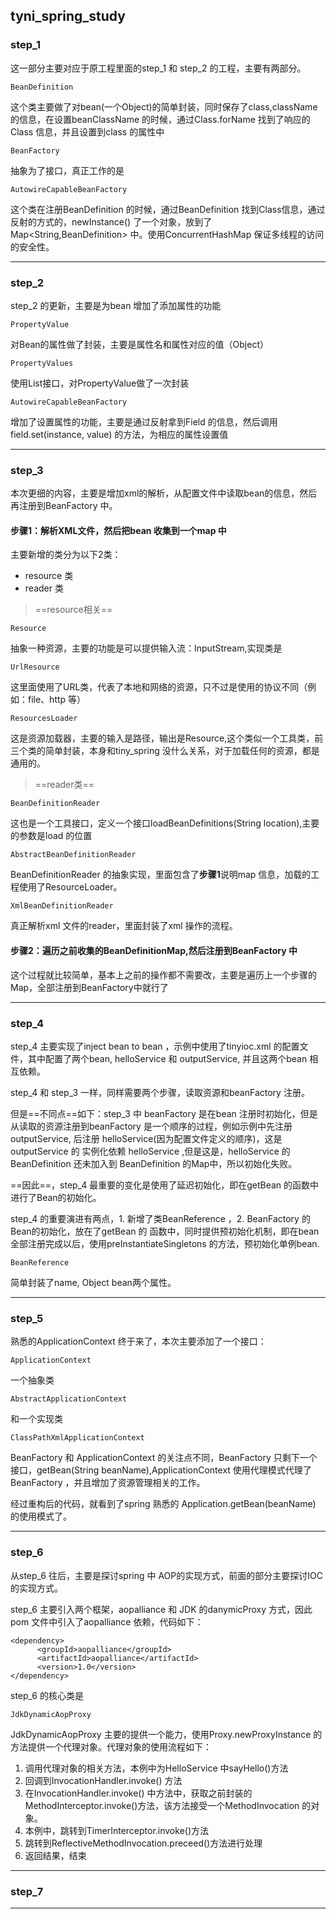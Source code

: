 ## tyni_spring_study

### step_1

这一部分主要对应于原工程里面的step_1 和 step_2 的工程，主要有两部分。


```
BeanDefinition
```
这个类主要做了对bean(一个Object)的简单封装，同时保存了class,className 的信息，在设置beanClassName 的时候，通过Class.forName 找到了响应的Class 信息，并且设置到class 的属性中


```
BeanFactory
```
抽象为了接口，真正工作的是

```
AutowireCapableBeanFactory
```
这个类在注册BeanDefinition 的时候，通过BeanDefinition 找到Class信息，通过反射的方式的，newInstance() 了一个对象，放到了Map<String,BeanDefinition> 中。使用ConcurrentHashMap 保证多线程的访问的安全性。

---
### step_2

step_2 的更新，主要是为bean 增加了添加属性的功能

```
PropertyValue
```
对Bean的属性做了封装，主要是属性名和属性对应的值（Object）


```
PropertyValues
```
使用List接口，对PropertyValue做了一次封装


```
AutowireCapableBeanFactory
```
增加了设置属性的功能，主要是通过反射拿到Field 的信息，然后调用field.set(instance, value) 的方法，为相应的属性设置值



---

### step_3

本次更细的内容，主要是增加xml的解析，从配置文件中读取bean的信息，然后再注册到BeanFactory 中。

#### 步骤1：解析XML文件，然后把bean 收集到一个map 中

主要新增的类分为以下2类：

- resource 类
- reader 类


> ==resource相关==

```
Resource
```
抽象一种资源，主要的功能是可以提供输入流：InputStream,实现类是

```
UrlResource
```
这里面使用了URL类，代表了本地和网络的资源，只不过是使用的协议不同（例如：file、http 等）


```
ResourcesLoader
```
这是资源加载器，主要的输入是路径，输出是Resource,这个类似一个工具类，前三个类的简单封装，本身和tiny_spring 没什么关系，对于加载任何的资源，都是 通用的。


> ==reader类==

```
BeanDefinitionReader
```
这也是一个工具接口，定义一个接口loadBeanDefinitions(String location),主要的参数是load 的位置


```
AbstractBeanDefinitionReader
```
BeanDefinitionReader 的抽象实现，里面包含了**步骤1**说明map 信息，加载的工程使用了ResourceLoader。


```
XmlBeanDefinitionReader
```
真正解析xml 文件的reader，里面封装了xml 操作的流程。




#### 步骤2：遍历之前收集的BeanDefinitionMap,然后注册到BeanFactory 中

这个过程就比较简单，基本上之前的操作都不需要改，主要是遍历上一个步骤的Map，全部注册到BeanFactory中就行了


---

### step_4

step_4 主要实现了inject bean to bean ，示例中使用了tinyioc.xml 的配置文件，其中配置了两个bean, helloService 和 outputService, 并且这两个bean 相互依赖。

step_4 和 step_3 一样，同样需要两个步骤，读取资源和beanFactory 注册。

但是==不同点==如下：step_3 中 beanFactory 是在bean 注册时初始化，但是从读取的资源注册到beanFactory 是一个顺序的过程，例如示例中先注册 outputService, 后注册 helloService(因为配置文件定义的顺序)，这是outputService 的 实例化依赖 helloService ,但是这是，helloService 的BeanDefinition 还未加入到 BeanDefinition 的Map中，所以初始化失败。

==因此==，step_4 最重要的变化是使用了延迟初始化，即在getBean 的函数中进行了Bean的初始化。

step_4 的重要演进有两点，1. 新增了类BeanReference ，2. BeanFactory 的Bean的初始化，放在了getBean 的 函数中，同时提供预初始化机制，即在bean 全部注册完成以后，使用preInstantiateSingletons 的方法，预初始化单例bean.


```
BeanReference
```

简单封装了name, Object bean两个属性。

---

### step_5

熟悉的ApplicationContext 终于来了，本次主要添加了一个接口：

```
ApplicationContext
```
一个抽象类

```
AbstractApplicationContext
```
和一个实现类 

```
ClassPathXmlApplicationContext
```


BeanFactory 和 ApplicationContext 的关注点不同，BeanFactory 只剩下一个接口，getBean(String beanName),ApplicationContext 使用代理模式代理了BeanFactory ，并且增加了资源管理相关的工作。

经过重构后的代码，就看到了spring 熟悉的 Application.getBean(beanName) 的使用模式了。

---

### step_6

从step_6 往后，主要是探讨spring 中 AOP的实现方式，前面的部分主要探讨IOC的实现方式。

step_6 主要引入两个框架，aopalliance 和 JDK 的danymicProxy 方式，因此pom 文件中引入了aopalliance 依赖，代码如下：

```
<dependency>
      <groupId>aopalliance</groupId>
      <artifactId>aopalliance</artifactId>
      <version>1.0</version>
</dependency>
```

step_6 的核心类是

```
JdkDynamicAopProxy
```
JdkDynamicAopProxy 主要的提供一个能力，使用Proxy.newProxyInstance 的方法提供一个代理对象。代理对象的使用流程如下：
1. 调用代理对象的相关方法，本例中为HelloService 中sayHello()方法
2. 回调到InvocationHandler.invoke() 方法
3. 在InvocationHandler.invoke() 中方法中，获取之前封装的MethodInterceptor.invoke()方法，该方法接受一个MethodInvocation 的对象。
4. 本例中，跳转到TimerInterceptor.invoke()方法
5. 跳转到ReflectiveMethodInvocation.preceed()方法进行处理
6. 返回结果，结束

---

### step_7



---


